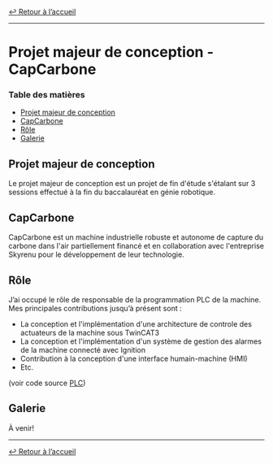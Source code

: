 [↩ Retour à l’accueil](/index)

--------------------------------------------------------------------------------

# Projet majeur de conception - CapCarbone

### Table des matières

- [Projet majeur de conception](#projet-majeur-de-conception)
- [CapCarbone](#CapCarbone)
- [Rôle](#r%C3%B4le)
- [Galerie](#galerie)

## Projet majeur de conception

Le projet majeur de conception est un projet de fin d'étude s'étalant sur 3 sessions effectué à la fin du baccalauréat en génie robotique.

## CapCarbone

CapCarbone est un machine industrielle robuste et autonome de capture du carbone dans l'air partiellement financé et en collaboration avec l'entreprise Skyrenu pour le développement de leur technologie. 

## Rôle

J’ai occupé le rôle de responsable de la programmation PLC de la machine. Mes principales contributions jusqu’à présent sont :

- La conception et l'implémentation d'une architecture de controle des actuateurs de la machine sous TwinCAT3
- La conception et l'implémentation d'un système de gestion des alarmes de la machine connecté avec Ignition
- Contribution à la conception d'une interface humain-machine (HMI) 
- Etc.

(voir code source [PLC](https://github.com/ChristopherLajoie/PMC_CapCarbone))

## Galerie

À venir!

--------------------------------------------------------------------------------

[↩ Retour à l’accueil](/index)